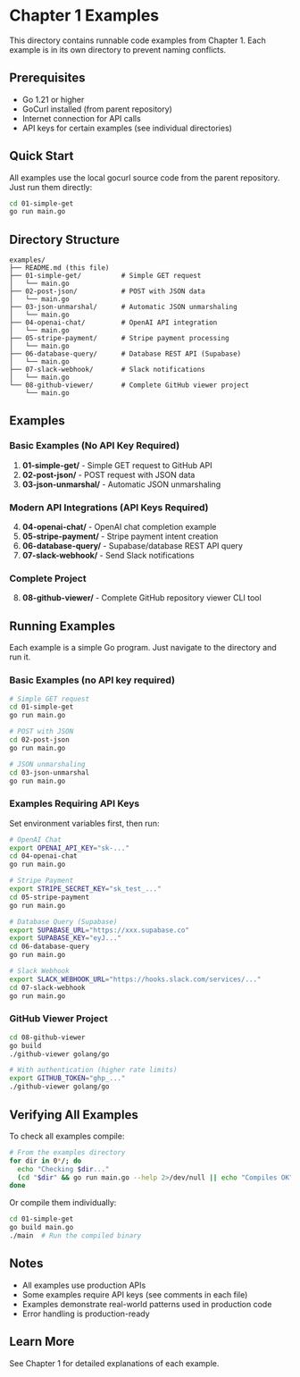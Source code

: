# Chapter 1 Examples

This directory contains runnable code examples from Chapter 1. Each example is in its own directory to prevent naming conflicts.

## Prerequisites

- Go 1.21 or higher
- GoCurl installed (from parent repository)
- Internet connection for API calls
- API keys for certain examples (see individual directories)

## Quick Start

All examples use the local gocurl source code from the parent repository. Just run them directly:

```bash
cd 01-simple-get
go run main.go
```

## Directory Structure

```
examples/
├── README.md (this file)
├── 01-simple-get/          # Simple GET request
│   └── main.go
├── 02-post-json/           # POST with JSON data
│   └── main.go
├── 03-json-unmarshal/      # Automatic JSON unmarshaling
│   └── main.go
├── 04-openai-chat/         # OpenAI API integration
│   └── main.go
├── 05-stripe-payment/      # Stripe payment processing
│   └── main.go
├── 06-database-query/      # Database REST API (Supabase)
│   └── main.go
├── 07-slack-webhook/       # Slack notifications
│   └── main.go
└── 08-github-viewer/       # Complete GitHub viewer project
    └── main.go
```

## Examples

### Basic Examples (No API Key Required)

1. **01-simple-get/** - Simple GET request to GitHub API
2. **02-post-json/** - POST request with JSON data
3. **03-json-unmarshal/** - Automatic JSON unmarshaling

### Modern API Integrations (API Keys Required)

4. **04-openai-chat/** - OpenAI chat completion example
5. **05-stripe-payment/** - Stripe payment intent creation
6. **06-database-query/** - Supabase/database REST API query
7. **07-slack-webhook/** - Send Slack notifications

### Complete Project

8. **08-github-viewer/** - Complete GitHub repository viewer CLI tool

## Running Examples

Each example is a simple Go program. Just navigate to the directory and run it.

### Basic Examples (no API key required)

```bash
# Simple GET request
cd 01-simple-get
go run main.go

# POST with JSON
cd 02-post-json
go run main.go

# JSON unmarshaling
cd 03-json-unmarshal
go run main.go
```

### Examples Requiring API Keys

Set environment variables first, then run:

```bash
# OpenAI Chat
export OPENAI_API_KEY="sk-..."
cd 04-openai-chat
go run main.go

# Stripe Payment
export STRIPE_SECRET_KEY="sk_test_..."
cd 05-stripe-payment
go run main.go

# Database Query (Supabase)
export SUPABASE_URL="https://xxx.supabase.co"
export SUPABASE_KEY="eyJ..."
cd 06-database-query
go run main.go

# Slack Webhook
export SLACK_WEBHOOK_URL="https://hooks.slack.com/services/..."
cd 07-slack-webhook
go run main.go
```

### GitHub Viewer Project

```bash
cd 08-github-viewer
go build
./github-viewer golang/go

# With authentication (higher rate limits)
export GITHUB_TOKEN="ghp_..."
./github-viewer golang/go
```

## Verifying All Examples

To check all examples compile:

```bash
# From the examples directory
for dir in 0*/; do
  echo "Checking $dir..."
  (cd "$dir" && go run main.go --help 2>/dev/null || echo "Compiles OK")
done
```

Or compile them individually:

```bash
cd 01-simple-get
go build main.go
./main  # Run the compiled binary
```

## Notes

- All examples use production APIs
- Some examples require API keys (see comments in each file)
- Examples demonstrate real-world patterns used in production code
- Error handling is production-ready

## Learn More

See Chapter 1 for detailed explanations of each example.
